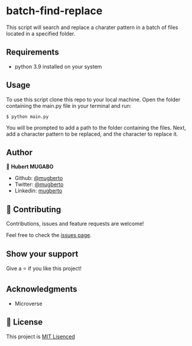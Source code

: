 # batch-find-replace
This script will search and replace a charater pattern in a batch of files located in a specified folder.

## Requirements
 - python 3.9 installed on your system

## Usage
To use this script clone this repo to your local machine. Open the folder containing the main.py file in your terminal and run:

    $ python main.py


You will be prompted to add a path to the folder containing the files. Next, add a character pattern to be replaced, and  the character to replace it. 

## Author

👤 **Hubert MUGABO**

- Github: [@mugberto](https://github.com/mugberto)
- Twitter: [@mugberto](https://twitter.com/mugberto)
- Linkedin: [mugberto](https://www.linkedin.com/in/hubert-mugabo-23144b6a/)

## 🤝 Contributing

Contributions, issues and feature requests are welcome!

Feel free to check the [issues page](https://github.com/mugberto/batch-find-replace/issues).

## Show your support

Give a ⭐️ if you like this project!

## Acknowledgments

- Microverse

## 📝 License

This project is [MIT Lisenced](/LICENSE)